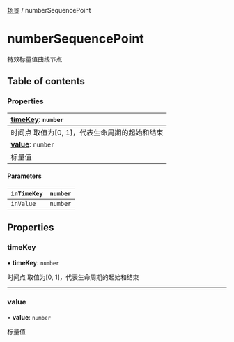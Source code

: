 [场景](../groups/场景.场景.md) / numberSequencePoint

# numberSequencePoint <Badge type="tip" text="Class" /> <Score text="numberSequencePoint" />

特效标量值曲线节点

## Table of contents

### Properties <Score text="Properties" /> 
| **[timeKey](mw.numberSequencePoint.md#timekey)**: `number`  |
| :-----|
| 时间点 取值为[0, 1]，代表生命周期的起始和结束|
| **[value](mw.numberSequencePoint.md#value)**: `number`  |
| 标量值|

#### Parameters

| `inTimeKey` | `number` |
| :------ | :------ |
| `inValue` | `number` |

## Properties

### timeKey <Score text="timeKey" /> 

• **timeKey**: `number`

时间点 取值为[0, 1]，代表生命周期的起始和结束

___

### value <Score text="value" /> 

• **value**: `number`

标量值
